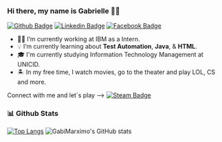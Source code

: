 
### Hi there, my name is Gabrielle 👋💖
[![Github Badge](https://img.shields.io/badge/-Github-000?style=flat-square&logo=Github&logoColor=white&link=https://github.com/GabiMarximo)](https://github.com/GabiMarximo)
[![Linkedin Badge](https://img.shields.io/badge/-LinkedIn-blue?style=flat-square&logo=Linkedin&logoColor=white&link=https://www.linkedin.com/in/gabrielle-caldato-marximo/)](https://www.linkedin.com/in/gabrielle-caldato-marximo/)
[![Facebook Badge](https://img.shields.io/badge/-Facebook-0e76a8?style=flat-square&logo=Facebook&logoColor=white&link=https://www.facebook.com/gabrielle.caldato)](https://www.facebook.com/gabrielle.caldato)

-	👩‍💻 I’m currently working at IBM as a Intern.
- 💡 I’m currently learning about __Test Automation__, __Java__, & __HTML__.
- 🎓 I'm currently studying Information Technology Management at UNICID.
- 🏝️ In my free time, I watch movies, go to the theater and play LOL, CS and more.

Connect with me and let´s play --> [![Steam Badge](https://img.shields.io/badge/-Steam-darkblue?style=flat-square&logo=Steam&logoColor=white&link=https://steamcommunity.com/profiles/76561198244690554)](https://steamcommunity.com/profiles/76561198244690554)



### 📊 Github Stats
<a href='https://github.com/GabiMarximo/github-stats-transparent'>
  
[![Top Langs](https://github-readme-stats.vercel.app/api/top-langs/?username=GabiMarximo&layout=compact)](https://github.com/GabiMarximo/github-readme-stats)
![GabiMarximo's GitHub stats](https://github-readme-stats.vercel.app/api?username=GabiMarximo&show_icons=true&theme=buefy)


